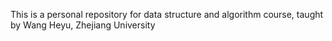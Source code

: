 This is a personal repository for data structure and algorithm course, taught by Wang Heyu, Zhejiang University

